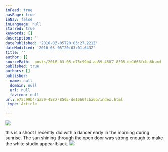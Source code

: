 ```yaml
---
inFeed: true
hasPage: true
inNav: false
inLanguage: null
starred: true
keywords: []
description: ''
datePublished: '2016-03-05T20:03:27.221Z'
dateModified: '2016-03-05T20:03:01.643Z'
title: ''
author: []
sourcePath: _posts/2016-03-05-e75c99b4-aa59-4587-8505-de1666fcba6b.md
published: true
authors: []
publisher:
  name: null
  domain: null
  url: null
  favicon: null
url: e75c99b4-aa59-4587-8505-de1666fcba6b/index.html
_type: Article

---
```

![](https://the-grid-user-content.s3-us-west-2.amazonaws.com/0d837581-0208-4237-8d65-a90ffcac7ea0.jpg)

this is a shoot I recently did with a dancer early in the morning during sunrise. The sun shining through the open door was strong enough to make the white studio appear black.
![](https://the-grid-user-content.s3-us-west-2.amazonaws.com/2865e45a-028f-46f9-b5a0-06773492039c.jpg)
